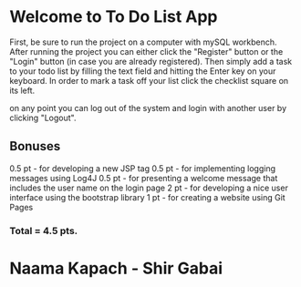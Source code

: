 # Welcome to To Do List App

First, be sure to run the project on a computer with mySQL workbench.
After running the project you can either click the "Register" button or the "Login" button (in case you are already registered).
Then simply add a task to your todo list by filling the text field and hitting the Enter key on your keyboard.
In order to mark a task off your list click the checklist square on its left.

on any point you can log out of the system and login with another user by clicking "Logout".

## Bonuses

0.5 pt - for developing a new JSP tag 
0.5 pt - for implementing logging messages using Log4J
0.5 pt - for presenting a welcome message that includes the user name on the login page
2 pt - for developing a nice user interface using the bootstrap library
1 pt - for creating a website using Git Pages

### Total = 4.5 pts.

# Naama Kapach - Shir Gabai
